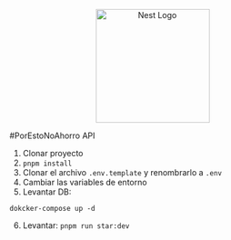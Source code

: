<p align="center">
  <a href="http://nestjs.com/" target="blank"><img src="https://nestjs.com/img/logo-small.svg" width="200" alt="Nest Logo" /></a>
</p>

#PorEstoNoAhorro API

1. Clonar proyecto
2. `pnpm install`
3. Clonar el archivo `.env.template` y renombrarlo a `.env`
4. Cambiar las variables de entorno
5. Levantar DB:

```
dokcker-compose up -d
```

6. Levantar: `pnpm run star:dev`
